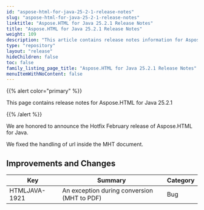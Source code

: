 ```yaml
---
id: "aspose-html-for-java-25-2-1-release-notes"
slug: "aspose-html-for-java-25-2-1-release-notes"
linktitle: "Aspose.HTML for Java 25.2.1 Release Notes"
title: "Aspose.HTML for Java 25.2.1 Release Notes"
weight: 109
description: "This article contains release notes information for Aspose.HTML for .Java 25.2.1."
type: "repository"
layout: "release"
hideChildren: false
toc: false
family_listing_page_title: "Aspose.HTML for Java 25.2.1 Release Notes"
menuItemWithNoContent: false
---
```


{{% alert color="primary" %}}

This page contains release notes for Aspose.HTML for Java 25.2.1

{{% /alert %}}

We are honored to announce the Hotfix February release of Aspose.HTML for Java.

We fixed the handling of url inside the MHT document.

## **Improvements and Changes**

| **Key**          | **Summary**                                   | **Category** |
|------------------|-----------------------------------------------|--------------|
| HTMLJAVA-1921    | An exception during conversion (MHT to PDF)   | Bug          | 

